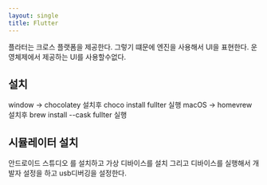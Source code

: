 ```yaml
---
layout: single
title: Flutter
---
```


플라터는 크로스 플랫폼을 제공한다. 그렇기 떄문에 엔진을 사용해서 UI을 표현한다. 운영체제에서 제공하는 UI를 사용할수없다. 

## 설치
window -> chocolatey 설치후 choco install fullter 실행
macOS -> homevrew 설치후 brew install --cask fullter 실행

## 시뮬레이터 설치
안드로이드 스튜디오 를 설치하고 가상 디바이스를 설치 그리고 디바이스를 실행해서 개발자 설정을 하고 usb디버깅을 설정한다.
